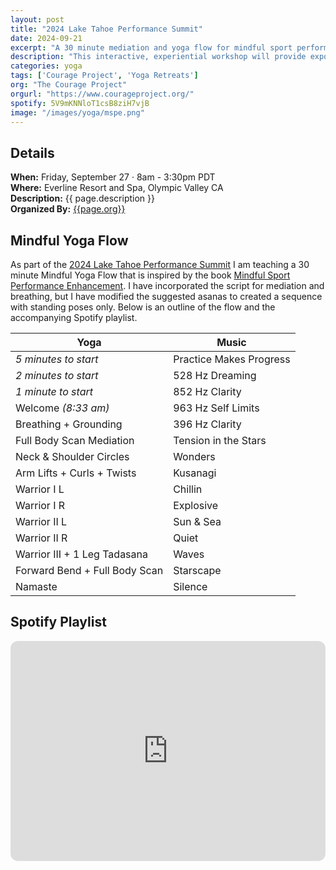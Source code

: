 ```yaml
---
layout: post
title: "2024 Lake Tahoe Performance Summit"
date: 2024-09-21
excerpt: "A 30 minute mediation and yoga flow for mindful sport performance enhancement." 
description: "This interactive, experiential workshop will provide exposure to the educational content and mindfulness exercises that comprise a leading, evidence-informed, mental training program: Mindful Sport Performance Enhancement (Kaufman, Glass & Pineau, 2018). Participants will gain a deeper understanding of the theoretical and empirical basis of MSPE, factors relevant to its application across diverse populations and settings, as well as limitations of this research and future directions. Dr. Kaufman will present key strategies for integrating core mindfulness skills into practice, competition, and daily life. During a catered, working lunch, a moderated, multi-disciplinary panel will discuss factors related to sport performance from the sport science, coach, and athlete perspectives. Participants will gain hands-on, experiential instruction in MSPE concepts and practices via participation in an in-vivo, mindful yoga practice and a guided, mindful hike in the picturesque Olympic Valley."
categories: yoga
tags: ['Courage Project', 'Yoga Retreats']
org: "The Courage Project"
orgurl: "https://www.courageproject.org/"
spotify: 5V9mKNNloT1csB8ziH7vjB
image: "/images/yoga/mspe.png" 
---
```


## Details

<!--
**When:** {{ page.date | date: '%A, %B %-d, %Y' }} at 9:00 AM       
--->
**When:** Friday, September 27 · 8am - 3:30pm PDT        
**Where:** Everline Resort and Spa, Olympic Valley CA        
**Description:** {{ page.description }}              
**Organized By:** [{{page.org}}]({{page.orgurl}})     

## Mindful Yoga Flow
 
As part of the [2024 Lake Tahoe Performance Summit](https://www.eventbrite.com/e/2024-lake-tahoe-performance-summit-tickets-876987381867?utm-campaign=social&utm-content=attendeeshare&utm-medium=discovery&utm-term=listing&utm-source=cp&aff=ebdsshcopyurl) I am teaching a 30 minute Mindful Yoga Flow that is inspired by the book [Mindful Sport Performance Enhancement](https://www.mindfulsportperformance.org/book). I have incorporated the script for mediation and breathing, but I have modified the suggested asanas to created a sequence with standing poses only. Below is an outline of the flow and the accompanying Spotify playlist.


| **Yoga**                      | **Music**               |
| ----------------------------- | ----------------------- |
| _5 minutes to start_          | Practice Makes Progress |
| _2 minutes to start_          | 528 Hz Dreaming         |
| _1 minute to start_           | 852 Hz Clarity          |
| Welcome _(8:33 am)_           | 963 Hz Self Limits      |
| Breathing + Grounding         | 396 Hz Clarity          |
| Full Body Scan Mediation      | Tension in the Stars    |
| Neck & Shoulder Circles       | Wonders                 |
| Arm Lifts + Curls + Twists    | Kusanagi                |
| Warrior I L                   | Chillin                 |
| Warrior I R                   | Explosive               |
| Warrior II L                  | Sun & Sea               |
| Warrior II R                  | Quiet                   |
| Warrior III + 1 Leg Tadasana  | Waves                   |
| Forward Bend + Full Body Scan | Starscape               |
| Namaste                       | Silence                 |

## Spotify Playlist

<iframe style="border-radius:12px" src="https://open.spotify.com/embed/playlist/{{ page.spotify }}?utm_source=generator" width="100%" height="352" frameBorder="0" allowfullscreen="" allow="autoplay; clipboard-write; encrypted-media; fullscreen; picture-in-picture" loading="lazy"></iframe>  
